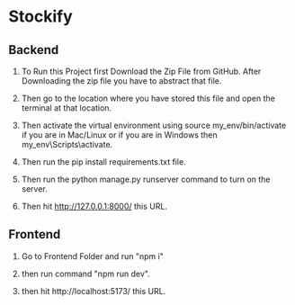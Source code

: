 # Stockify

## Backend 

1. To Run this Project first Download the Zip File from GitHub.
After Downloading the zip file you have to abstract that file.

2. Then go to the location where you have stored this file and open the terminal at that location.
  
3. Then activate the virtual environment using source my_env/bin/activate if you are in Mac/Linux or if you are in Windows then my_env\Scripts\activate.
  
4. Then run the pip install requirements.txt file.
   
5. Then run the python manage.py runserver command to turn on the server.
   
6. Then hit http://127.0.0.1:8000/ this URL.

## Frontend

1. Go to Frontend Folder and run "npm i"

2. then run command "npm run dev".

3. then hit http://localhost:5173/ this URL.

